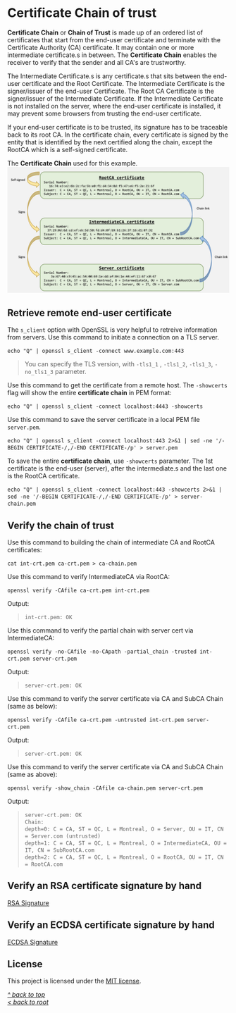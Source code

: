 # Certificate Chain of trust
**Certificate Chain** or **Chain of Trust** is made up of an ordered list of certificates that start from the end-user certificate and terminate with the Certificate Authority (CA) certificate. It may contain one or more intermediate certificate.s in between. The **Certificate Chain** enables the receiver to verify that the sender and all CA's are trustworthy. 

The Intermediate Certificate.s is any certificate.s that sits between the end-user certificate and the Root Certificate. The Intermediate Certificate is the signer/issuer of the end-user Certificate. The Root CA Certificate is the signer/issuer of the Intermediate Certificate. If the Intermediate Certificate is not installed on the server,  where the end-user certificate is installed, it may prevent some browsers from trusting the end-user certificate.

If your end-user certificate is to be trusted, its signature has to be traceable back to its root CA. In the certificate chain, every certificate is signed by the entity that is identified by the next certified along the chain, except the RootCA which is a self-signed certificate.

The **Certificate Chain** used for this example.
![Alt text](/images/chain-of-trust.jpg "Chain of trust")
## Retrieve remote end-user certificate
The `s_client` option with OpenSSL is very helpful to retreive information from servers.
Use this command to initiate a connection on a TLS server.
```shell
echo "Q" | openssl s_client -connect www.example.com:443
```
>You can specify the TLS version, with `-tls1_1` , `-tls1_2`, `-tls1_3`, `-no_tls1_3` parameter.

Use this command to get the certificate from a remote host. The `-showcerts` flag will show the entire **certificate chain** in PEM format:
```shell
echo "Q" | openssl s_client -connect localhost:4443 -showcerts
```

Use this command to save the server certificate in a local PEM file `server.pem`.
```shell
echo "Q" | openssl s_client -connect localhost:443 2>&1 | sed -ne '/-BEGIN CERTIFICATE-/,/-END CERTIFICATE-/p' > server.pem
```
To save the entire **certificate chain**, use `-showcerts` parameter. The 1st certificate is the end-user (server), after the intermediate.s and the last one is the RootCA certificate.
```shell
echo "Q" | openssl s_client -connect localhost:443 -showcerts 2>&1 | sed -ne '/-BEGIN CERTIFICATE-/,/-END CERTIFICATE-/p' > server-chain.pem
```
## Verify the chain of trust
Use this command to building the chain of intermediate CA and RootCA certificates:
```shell
cat int-crt.pem ca-crt.pem > ca-chain.pem
```

Use this command to verify IntermediateCA via RootCA:
```shell
openssl verify -CAfile ca-crt.pem int-crt.pem
```
Output:
>```
>int-crt.pem: OK
>```

Use this command to verify the partial chain with server cert via IntermediateCA:
```shell
openssl verify -no-CAfile -no-CApath -partial_chain -trusted int-crt.pem server-crt.pem
```
Output:
>```
>server-crt.pem: OK
>```

Use this command to verify the server certificate via CA and SubCA Chain (same as below):
```shell
openssl verify -CAfile ca-crt.pem -untrusted int-crt.pem server-crt.pem
```
Output:
>```
>server-crt.pem: OK
>```

Use this command to verify the server certificate via CA and SubCA Chain (same as above):
```shell
openssl verify -show_chain -CAfile ca-chain.pem server-crt.pem
```
Output:
>```
>server-crt.pem: OK
>Chain:
>depth=0: C = CA, ST = QC, L = Montreal, O = Server, OU = IT, CN = Server.com (untrusted)
>depth=1: C = CA, ST = QC, L = Montreal, O = IntermediateCA, OU = IT, CN = SubRootCA.com
>depth=2: C = CA, ST = QC, L = Montreal, O = RootCA, OU = IT, CN = RootCA.com
>```
## Verify an RSA certificate signature by hand
[RSA Signature](RSA.md)
## Verify an ECDSA certificate signature by hand
[ECDSA Signature](ECDSA.md)
## License
This project is licensed under the [MIT license](/LICENSE).

[_^ back to top_](#Certificate-Chain-of-trust)  
[_< back to root_](../../../)
